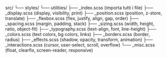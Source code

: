 src/
└── styles/
└── utilities/
├── \_index.scss (importa tutti i file)
├── \_display.scss (display, visibility, print)
├── \_position.scss (position, z-store, translate)
├── \_flexbox.scss (flex, justify, align, gap, order)
├── \_spacing.scss (margin, padding, stack)
├── \_sizing.scss (width, height, ratio, object-fit)
├── \_typography.scss (text-align, font, line-height)
├── \_colors.scss (text colors, bg colors, links)
├── \_borders.scss (border, radius)
├── \_effects.scss (shadow, opacity, transform, animation)
├── \_interactions.scss (cursor, user-select, scroll, overflow)
└── \_misc.scss (float, clearfix, screen-reader, responsive)
